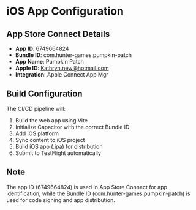 # iOS App Configuration

## App Store Connect Details
- **App ID**: 6749664824
- **Bundle ID**: com.hunter-games.pumpkin-patch
- **App Name**: Pumpkin Patch
- **Apple ID**: Kathryn.new@hotmail.com
- **Integration**: Apple Connect App Mgr

## Build Configuration
The CI/CD pipeline will:
1. Build the web app using Vite
2. Initialize Capacitor with the correct Bundle ID
3. Add iOS platform
4. Sync content to iOS project
5. Build iOS app (.ipa) for distribution
6. Submit to TestFlight automatically

## Note
The app ID (6749664824) is used in App Store Connect for app identification, while the Bundle ID (com.hunter-games.pumpkin-patch) is used for code signing and app distribution.